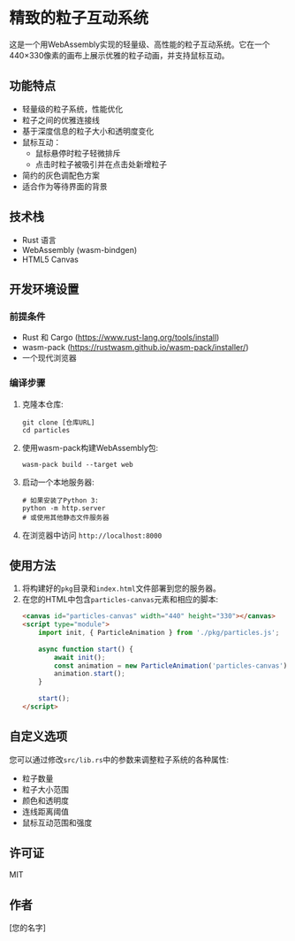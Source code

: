 # 精致的粒子互动系统

这是一个用WebAssembly实现的轻量级、高性能的粒子互动系统。它在一个440×330像素的画布上展示优雅的粒子动画，并支持鼠标互动。

## 功能特点

- 轻量级的粒子系统，性能优化
- 粒子之间的优雅连接线
- 基于深度信息的粒子大小和透明度变化
- 鼠标互动：
  - 鼠标悬停时粒子轻微排斥
  - 点击时粒子被吸引并在点击处新增粒子
- 简约的灰色调配色方案
- 适合作为等待界面的背景

## 技术栈

- Rust 语言
- WebAssembly (wasm-bindgen)
- HTML5 Canvas

## 开发环境设置

### 前提条件

- Rust 和 Cargo (https://www.rust-lang.org/tools/install)
- wasm-pack (https://rustwasm.github.io/wasm-pack/installer/)
- 一个现代浏览器

### 编译步骤

1. 克隆本仓库:
   ```
   git clone [仓库URL]
   cd particles
   ```

2. 使用wasm-pack构建WebAssembly包:
   ```
   wasm-pack build --target web
   ```

3. 启动一个本地服务器:
   ```
   # 如果安装了Python 3:
   python -m http.server
   # 或使用其他静态文件服务器
   ```

4. 在浏览器中访问 `http://localhost:8000`

## 使用方法

1. 将构建好的`pkg`目录和`index.html`文件部署到您的服务器。
2. 在您的HTML中包含`particles-canvas`元素和相应的脚本:
   ```html
   <canvas id="particles-canvas" width="440" height="330"></canvas>
   <script type="module">
       import init, { ParticleAnimation } from './pkg/particles.js';
       
       async function start() {
           await init();
           const animation = new ParticleAnimation('particles-canvas');
           animation.start();
       }
       
       start();
   </script>
   ```

## 自定义选项

您可以通过修改`src/lib.rs`中的参数来调整粒子系统的各种属性:

- 粒子数量
- 粒子大小范围
- 颜色和透明度
- 连线距离阈值
- 鼠标互动范围和强度

## 许可证

MIT

## 作者

[您的名字] 